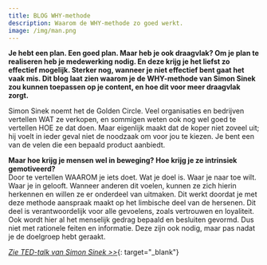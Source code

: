 ```yaml
---
title: BLOG WHY-methode
description: Waarom de WHY-methode zo goed werkt.
image: /img/man.png
---
```


**Je hebt een plan. Een goed plan. Maar heb je ook draagvlak? Om je plan te realiseren heb je medewerking nodig. En deze krijg je het liefst zo effectief mogelijk. Sterker nog, wanneer je niet effectief bent gaat het vaak mis. Dit blog laat zien waarom je de WHY-methode van Simon Sinek zou kunnen toepassen op je content, en hoe dit voor meer draagvlak zorgt.**

Simon Sinek noemt het de Golden Circle. Veel organisaties en bedrijven vertellen WAT ze verkopen, en sommigen weten ook nog wel goed te vertellen HOE ze dat doen. Maar eigenlijk maakt dat de koper niet zoveel uit; hij voelt in ieder geval niet de noodzaak om voor jou te kiezen. Je bent een van de velen die een bepaald product aanbiedt.&nbsp;

**Maar hoe krijg je mensen wel in beweging? Hoe krijg je ze intrinsiek gemotiveerd?&nbsp;**<br>Door te vertellen WAAROM je iets doet. Wat je doel is. Waar je naar toe wilt. Waar je in gelooft. Wanneer anderen dit voelen, kunnen ze zich hierin herkennen en willen ze er onderdeel van uitmaken. Dit werkt doordat je met deze methode aanspraak maakt op het limbische deel van de hersenen. Dit deel is verantwoordelijk voor alle gevoelens, zoals vertrouwen en loyaliteit. Ook wordt hier al het menselijk gedrag bepaald en besluiten gevormd. Dus niet met rationele feiten en informatie. Deze zijn ook nodig, maar pas nadat je de doelgroep hebt geraakt.

[*Zie TED-talk van Simon Sinek &gt;&gt;*](https://youtu.be/IPYeCltXpxw){: target="_blank"}<br>&nbsp;